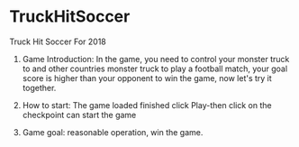 # TruckHitSoccer
Truck Hit Soccer For 2018

1. Game Introduction: In the game, you need to control your monster truck to and other countries monster truck to play a football match, your goal score is higher than your opponent to win the game, now let's try it together.

2. How to start: The game loaded finished click Play-then click on the checkpoint can start the game

3. Game goal: reasonable operation, win the game.
